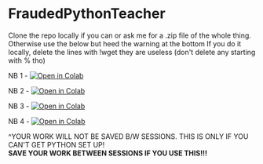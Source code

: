 # FraudedPythonTeacher

Clone the repo locally if you can or ask me for a .zip file of the whole thing. Otherwise use the below but heed the warning at the bottom
If you do it locally, delete the lines with !wget they are useless (don't delete any starting with % tho)

NB 1 - <a href="https://colab.research.google.com/github/jakesanghavi/FraudedPythonTeacher/blob/main/1%20-%20Basic%20Python%20Refresher.ipynb" target="_blank">
<img src="https://colab.research.google.com/assets/colab-badge.svg" alt="Open in Colab"></a>

NB 2 - <a href="https://colab.research.google.com/github/jakesanghavi/FraudedPythonTeacher/blob/main/2%20-%20Solving%20Toy%20Problems.ipynb" target="_blank">
<img src="https://colab.research.google.com/assets/colab-badge.svg" alt="Open in Colab"></a>

NB 3 - <a href="https://colab.research.google.com/github/jakesanghavi/FraudedPythonTeacher/blob/main/3%20-%20Manipulating%20Data.ipynb" target="_blank">
<img src="https://colab.research.google.com/assets/colab-badge.svg" alt="Open in Colab"></a>

NB 4 - <a href="https://colab.research.google.com/github/jakesanghavi/FraudedPythonTeacher/blob/main/4%20-%20Predicting%20With%20Models.ipynb" target="_blank">
<img src="https://colab.research.google.com/assets/colab-badge.svg" alt="Open in Colab"></a>

^YOUR WORK WILL NOT BE SAVED B/W SESSIONS. THIS IS ONLY IF YOU CAN'T GET PYTHON SET UP!  
**SAVE YOUR WORK BETWEEN SESSIONS IF YOU USE THIS!!!**
